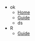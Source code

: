 <!-- docs/_sidebar.md --> 

- ok
  - [Home](/) 
  - [Guide](guide.md)
  - ds
- R
  - [Guide](guide.md)